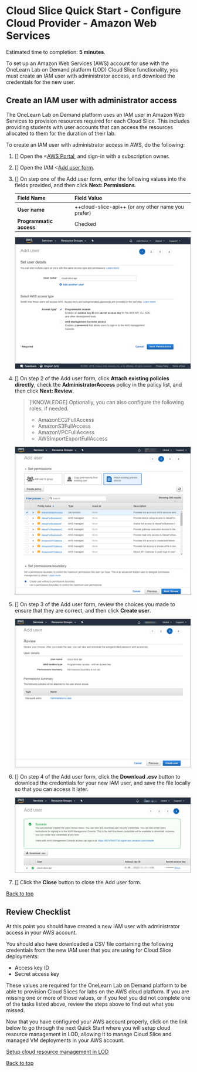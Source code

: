 # Cloud Slice Quick Start - Configure Cloud Provider - Amazon Web Services

Estimated time to completion: **5 minutes**.

To set up an Amazon Web Services (AWS) account for use with the OneLearn Lab on Demand platform (LOD) Cloud Slice functionality, you must create an IAM user with administrator access, and download the credentials for the new user.

## Create an IAM user with administrator access

The OneLearn Lab on Demand platform uses an IAM user in Amazon Web Services to provision resources required for each Cloud Slice. This includes providing students with user accounts that can access the resources allocated to them for the duration of their lab.

To create an IAM user with administrator access in AWS, do the following:

1. [] Open the <[AWS Portal](https://console.aws.amazon.com/console/home), and sign-in with a subscription owner.
1. [] Open the IAM <[Add user form](https://console.aws.amazon.com/iam/home#/users$new).
1. [] On step one of the Add user form, enter the following values into the fields provided, and then click **Next: Permissions**.

    |Field Name|Field Value|
    |--|--|
    |**User name**|++cloud-slice-api++ (or any other name you prefer)|
    |**Programmatic access**|Checked|

    ![Fill out step 1 of the create IAM user form](images/aws-create-iam-user-step-1.png)

1. [] On step 2 of the Add user form, click **Attach existing policies directly**, check the **AdministratorAccess** policy in the policy list, and then click **Next: Review**.

    >[!KNOWLEDGE] Optionally, you can also configure the following roles, if needed. 
    > - AmazonEC2FullAccess
    > - AmazonS3FullAccess
    > - AmazonVPCFullAccess
    > - AWSImportExportFullAccess


    ![Fill out step 2 of the create IAM user form](images/aws-create-iam-user-step-2.png)

1. [] On step 3 of the Add user form, review the choices you made to ensure that they are correct, and then click **Create user**.

    ![Review choices on step 3 of the create IAM user form](images/aws-create-iam-user-step-3.png)

1. [] On step 4 of the Add user form, click the **Download .csv** button to download the credentials for your new IAM user, and save the file locally so that you can access it later.

    ![Download the CSV file from step 4 of the create IAM user form](images/aws-create-iam-user-step-4.png)

1. [] Click the **Close** button to close the Add user form.

[Back to top][back-to-top]

## Review Checklist

At this point you should have created a new IAM user with administrator access in your AWS account.

You should also have downloaded a CSV file containing the following credentials from the new IAM user that you are using for Cloud Slice deployments:

- Access key ID
- Secret access key

These values are required for the OneLearn Lab on Demand platform to be able to provision Cloud Slices for labs on the AWS cloud platform. If you are missing one or more of those values, or if you feel you did not complete one of the tasks listed above, review the steps above to find out what you missed.

Now that you have configured your AWS account properly, click on the link below to go through the next Quick Start where you will setup cloud resource management in LOD, allowing it to manage Cloud Slice and managed VM deployments in your AWS account.

[Setup cloud resource management in LOD](setup-cloud-resource-management-aws.md)

[Back to top][back-to-top]

[back-to-top]: #cloud-slice-quick-start---configure-cloud-provider---amazon-web-services "Return to the top of the document"
